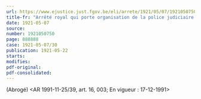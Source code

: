 ```yaml
---
url: https://www.ejustice.just.fgov.be/eli/arrete/1921/05/07/1921050750/justel
title-fr: "Arrêté royal qui porte organisation de la police judiciaire des parquets. Voir modification(s)"
date: 1921-05-07
source:
number: 1921050750
page: 888888
case: 1921-05-07/30
publication: 1921-05-22
starts:
modifies:
pdf-original:
pdf-consolidated:
---
```


(Abrogé) <AR 1991-11-25/39, art. 16, 003;  En vigueur :  17-12-1991>
